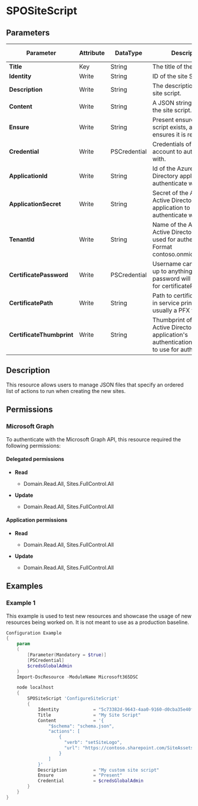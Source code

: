 ﻿# SPOSiteScript

## Parameters

| Parameter | Attribute | DataType | Description | Allowed Values |
| --- | --- | --- | --- | --- |
| **Title** | Key | String | The title of the site script. | |
| **Identity** | Write | String | ID of the site Script | |
| **Description** | Write | String | The description of the site script. | |
| **Content** | Write | String | A JSON string containing the site script. | |
| **Ensure** | Write | String | Present ensures the site script exists, absent ensures it is removed | `Present`, `Absent` |
| **Credential** | Write | PSCredential | Credentials of the account to authenticate with. | |
| **ApplicationId** | Write | String | Id of the Azure Active Directory application to authenticate with. | |
| **ApplicationSecret** | Write | String | Secret of the Azure Active Directory application to authenticate with. | |
| **TenantId** | Write | String | Name of the Azure Active Directory tenant used for authentication. Format contoso.onmicrosoft.com | |
| **CertificatePassword** | Write | PSCredential | Username can be made up to anything but password will be used for certificatePassword | |
| **CertificatePath** | Write | String | Path to certificate used in service principal usually a PFX file. | |
| **CertificateThumbprint** | Write | String | Thumbprint of the Azure Active Directory application's authentication certificate to use for authentication. | |

## Description

This resource allows users to manage JSON files that specify an ordered list of actions to run when creating the new sites.

## Permissions

### Microsoft Graph

To authenticate with the Microsoft Graph API, this resource required the following permissions:

#### Delegated permissions

- **Read**

    - Domain.Read.All, Sites.FullControl.All

- **Update**

    - Domain.Read.All, Sites.FullControl.All

#### Application permissions

- **Read**

    - Domain.Read.All, Sites.FullControl.All

- **Update**

    - Domain.Read.All, Sites.FullControl.All

## Examples

### Example 1

This example is used to test new resources and showcase the usage of new resources being worked on.
It is not meant to use as a production baseline.

```powershell
Configuration Example
{
    param
    (
        [Parameter(Mandatory = $true)]
        [PSCredential]
        $credsGlobalAdmin
    )
    Import-DscResource -ModuleName Microsoft365DSC

    node localhost
    {
        SPOSiteScript 'ConfigureSiteScript'
        {
            Identity             = "5c73382d-9643-4aa0-9160-d0cba35e40fd"
            Title                = "My Site Script"
            Content              = '{
                "$schema": "schema.json",
                "actions": [
                    {
                      "verb": "setSiteLogo",
                      "url": "https://contoso.sharepoint.com/SiteAssets/company-logo.png"
                    }
                ]
            }'
            Description          = "My custom site script"
            Ensure               = "Present"
            Credential           = $credsGlobalAdmin
        }
    }
}
```

